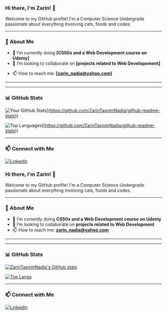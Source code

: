 ### Hi there, I'm Zarin! 👋

Welcome to my GitHub profile! I'm a Computer Science Undergrade passionate about everything involving cats, foods and codes.

---

### 🚀 About Me
<!--- 🔭 I’m currently working on **[Your Current Projec]**-->
- 🌱 I’m currently doing **[CS50x and a Web Development course on Udemy]**
- 👯 I’m looking to collaborate on **[projects related to Web Developement]**
<!--- 💬 Ask me about **[Topics You're Knowledgeable About]**-->
- 📫 How to reach me: **[zarin_nadia@yahoo.com]**
<!--- 😄 Pronouns: **[Your Pronouns]**-->
<!--- ⚡ Fun fact: **[A Fun Fact About You]**-->

---

<!--### 🛠️ Tech Stack-->

<!--![Your Tech Stack](https://img.shields.io/badge/YourTech-Color?style=for-the-badge&logo=YourTechLogo&logoColor=white)-->

<!--[Add more badges for tech you use]-->

---

### 📊 GitHub Stats

![Your GitHub Stats](https://github-readme-stats.vercel.app/api?username=ZarinTasnimNadia&show_icons=true&private=true&token=YOUR_TOKEN)](https://github.com/ZarinTasnimNadia/github-readme-stats))

![Top Languages](https://github-readme-stats.ZarinTasnimNadia.com/api/top-langs/?username=ZarinTasnimNadia&layout=compact)](https://github.com/ZarinTasnimNadia/github-readme-stats))

---

### 📫 Connect with Me
[![LinkedIn](https://img.shields.io/badge/LinkedIn-0077B5?style=for-the-badge&logo=linkedin&logoColor=white)](https://www.linkedin.com/in/zarin-tasnim-20b8b9322/)
<!--[![Twitter](https://img.shields.io/badge/Twitter-1DA1F2?style=for-the-badge&logo=twitter&logoColor=white)](https://twitter.com/yourhandle)>
<!--[![Portfolio](https://img.shields.io/badge/Portfolio-FF5722?style=for-the-badge&logo=web&logoColor=white)](https://yourportfolio.com)>

---

<!--⭐️ Inspired by [Awesome GitHub Profiles](https://github.com/abhisheknaiidu/awesome-github-profile-readme)-->
### Hi there, I'm Zarin! 👋

Welcome to my GitHub profile! I'm a Computer Science Undergrade passionate about everything involving cats, foods and codes.

---

### 🚀 About Me
- 🌱 I’m currently doing **CS50x and a Web Development course on Udemy**
- 👯 I’m looking to collaborate on **projects related to Web Development**
- 📫 How to reach me: **zarin_nadia@yahoo.com**
---

---

### 📊 GitHub Stats

[![ZarinTasnimNadia's GitHub stats](https://github-readme-stats.vercel.app/api?username=ZarinTasnimNadia&show_icons=true&private=true&token=YOUR_TOKEN)](https://github.com/ZarinTasnimNadia/github-readme-stats)

[![Top Langs](https://github-readme-stats.vercel.app/api/top-langs/?username=ZarinTasnimNadia&layout=compact)](https://github.com/ZarinTasnimNadia/github-readme-stats)

---

### 📫 Connect with Me
[![LinkedIn](https://img.shields.io/badge/LinkedIn-0077B5?style=for-the-badge&logo=linkedin&logoColor=white)](https://www.linkedin.com/in/zarin-tasnim-20b8b9322/)
